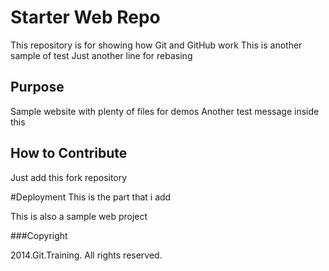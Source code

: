 # Starter Web Repo

This repository is for showing how Git and GitHub work
This is another sample of test
Just another line for rebasing

## Purpose

Sample website with plenty of files for demos
Another test message inside this

## How to Contribute

Just add this fork repository

#Deployment
This is the part that i add

This is also a sample web project

###Copyright

2014.Git.Training.
All rights reserved.